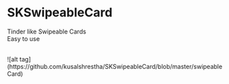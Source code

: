 # SKSwipeableCard 
<p> Tinder like Swipeable Cards
<br>
Easy to use
<p>
<br>
![alt tag](https://github.com/kusalshrestha/SKSwipeableCard/blob/master/swipeableCard)
